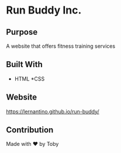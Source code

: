 # Run Buddy Inc.

## Purpose 
A website that offers fitness training services 

## Built With 
* HTML 
*CSS 

## Website 
https://lernantino.github.io/run-buddy/

## Contribution
Made with ❤️ by Toby 
